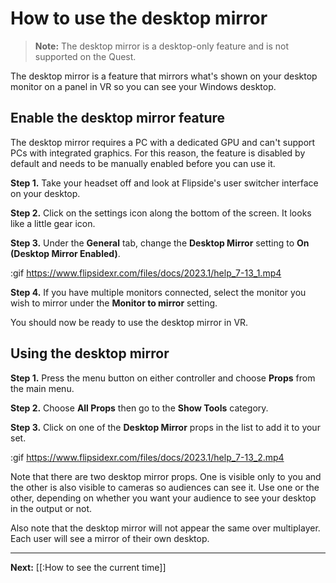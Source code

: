 # How to use the desktop mirror

> **Note:** The desktop mirror is a desktop-only feature and is not supported on the Quest.

The desktop mirror is a feature that mirrors what's shown on your desktop monitor on a panel in VR so you can see your Windows desktop.

## Enable the desktop mirror feature

The desktop mirror requires a PC with a dedicated GPU and can't support PCs with integrated graphics. For this reason, the feature is disabled by default and needs to be manually enabled before you can use it.

**Step 1.** Take your headset off and look at Flipside's user switcher interface on your desktop.

**Step 2.** Click on the settings icon along the bottom of the screen. It looks like a little gear icon.

**Step 3.** Under the **General** tab, change the **Desktop Mirror** setting to **On (Desktop Mirror Enabled)**.

:gif https://www.flipsidexr.com/files/docs/2023.1/help_7-13_1.mp4

**Step 4.** If you have multiple monitors connected, select the monitor you wish to mirror under the **Monitor to mirror** setting.

You should now be ready to use the desktop mirror in VR.

## Using the desktop mirror

**Step 1.** Press the menu button on either controller and choose **Props** from the main menu.

**Step 2.** Choose **All Props** then go to the **Show Tools** category.

**Step 3.** Click on one of the **Desktop Mirror** props in the list to add it to your set.

:gif https://www.flipsidexr.com/files/docs/2023.1/help_7-13_2.mp4

Note that there are two desktop mirror props. One is visible only to you and the other is also visible to cameras so audiences can see it. Use one or the other, depending on whether you want your audience to see your desktop in the output or not.

Also note that the desktop mirror will not appear the same over multiplayer. Each user will see a mirror of their own desktop.

---

**Next:** [[:How to see the current time]]
